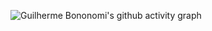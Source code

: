 ![Guilherme Bononomi's github activity graph](https://github-readme-activity-graph.vercel.app/graph?username=GuilhermeBononomi&theme=xcode&hide_border=true)
